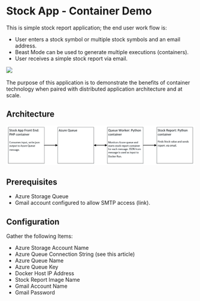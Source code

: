 # Stock App - Container Demo

This is simple stock report application; the end user work flow is:

- User enters a stock symbol or multiple stock symbols and an email address.
- Beast Mode can be used to generate multiple executions (containers).
- User receives a simple stock report via email.

![](./media/stock-app.gif)

The purpose of this application is to demonstrate the benefits of container technology when paired with distributed application architecture and at scale.

## Architecture

![](./media/stock-app.png)

## Prerequisites

- Azure Storage Queue
- Gmail account configured to allow SMTP access (link).

## Configuration 

Gather the following Items:

- Azure Storage Account Name
- Azure Queue Connection String (see this article)
- Azure Queue Name
- Azure Queue Key
- Docker Host IP Address
- Stock Report Image Name
- Gmail Account Name
- Gmail Password


